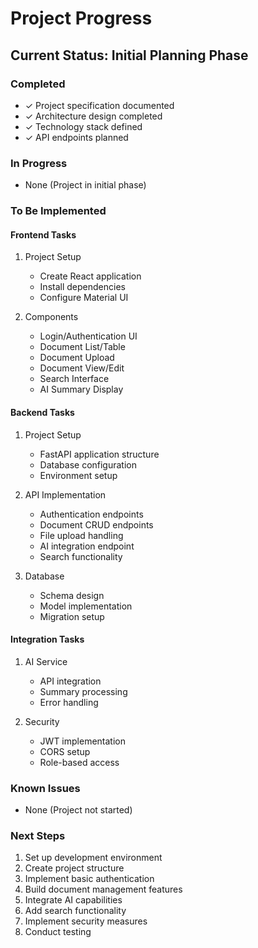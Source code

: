 # Project Progress

## Current Status: Initial Planning Phase

### Completed
- ✓ Project specification documented
- ✓ Architecture design completed
- ✓ Technology stack defined
- ✓ API endpoints planned

### In Progress
- None (Project in initial phase)

### To Be Implemented

#### Frontend Tasks
1. Project Setup
   - Create React application
   - Install dependencies
   - Configure Material UI

2. Components
   - Login/Authentication UI
   - Document List/Table
   - Document Upload
   - Document View/Edit
   - Search Interface
   - AI Summary Display

#### Backend Tasks
1. Project Setup
   - FastAPI application structure
   - Database configuration
   - Environment setup

2. API Implementation
   - Authentication endpoints
   - Document CRUD endpoints
   - File upload handling
   - AI integration endpoint
   - Search functionality

3. Database
   - Schema design
   - Model implementation
   - Migration setup

#### Integration Tasks
1. AI Service
   - API integration
   - Summary processing
   - Error handling

2. Security
   - JWT implementation
   - CORS setup
   - Role-based access

### Known Issues
- None (Project not started)

### Next Steps
1. Set up development environment
2. Create project structure
3. Implement basic authentication
4. Build document management features
5. Integrate AI capabilities
6. Add search functionality
7. Implement security measures
8. Conduct testing